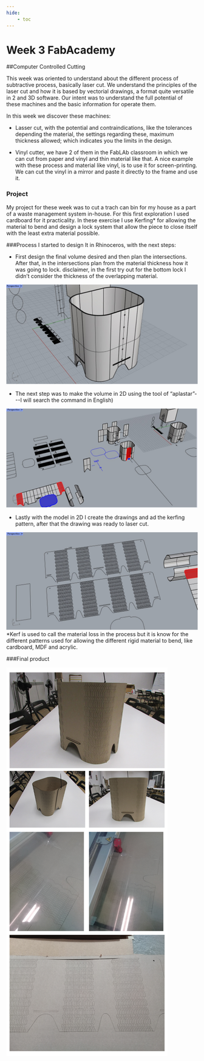 ```yaml
---
hide:
    - toc
---
```


# Week 3 FabAcademy


##Computer Controlled Cutting 

This week was oriented to understand about the different process of subtractive process, basically laser cut.
We understand the principles of the laser cut and how it is based by vectorial drawings, a format quite versatile in 2 and 3D software. Our intent was to understand the full potential of these machines and the basic information for operate them.


In this week we discover these machines:

-	Lasser cut, with the potential and contraindications, like the tolerances depending the material, the settings regarding these, maximum thickness allowed; which indicates you the limits in the design.

-	Vinyl cutter, we have 2 of them in the FabLAb classroom in which we can cut from paper and vinyl and thin material like that. A nice example with these process and material like vinyl, is to use it for screen-printing.  We can cut the vinyl in a mirror and paste it directly to the frame and use it.

### Project
My project for these week was to cut a trach can bin for my house as a part of a waste management system in-house. For this first exploration I used cardboard for it practicality. In these exercise I use Kerfing* for allowing the material to bend and design a lock system that allow the piece to close itself with the least extra material possible.


###Process
I started to design It in Rhinoceros, with the next steps:


- First design the final volume desired and then plan the intersections.
After that, in the intersections plan from the material thickness how it was going to lock. disclaimer, in the first try out for the bottom lock I didn’t consider the thickness of the overlapping material.

![](../images/fabw3_2.jpg)

- The next step was to make the volume in 2D using the tool of “aplastar”---I will search the command in English)

![](../images/fabw3_1.jpg)

- Lastly with the model in 2D I create the drawings and ad the kerfing pattern, after that the drawing was ready to laser cut.

![](../images/fabw3_3.jpg)
*Kerf is used to call the material loss in the process but it is know for the different patterns used for allowing the different rigid material to bend, like cardboard, MDF and acrylic.  


###Final product

![](../images/fabw3_4.jpg)
